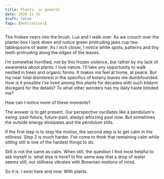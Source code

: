 ```yaml
---
title: Plants, in general
date: 2020-12-31
draft: false
Tags: [meditations]
---
```

The frisbee veers into the brush. Lua and I walk over. As we crouch over the planter box I look down and notice green protruding jaws cup two tablespoons of water. As I inch closer, I notice white spots, patterns and tiny teeth protruding along the edges of the leaves.

I’m somewhat horrified, not by this frozen violence, but rather by my lack of awareness about plants. I love nature. I’ll take any opportunity to walk nestled in trees and organic forms. It makes me feel at home, at peace. But my near total disinterest in the specifics of botany leaves me dumbfounded. How is it possible I’ve lived among this plants for decades with such blatent disregard for the details? To what other wonders has my daily haste blinded me?

How can I notice more of these moments? 

The answer is to get present. Our perspective oscillates like a pendulum's swing: past-future, future-past, always whizzing past *now*. But sometimes the outside energy dissipates and the pendulum stills. 

If the first step is to stop the motion, the second step is to get calm in the stillness. Step 2 is much harder. I’ve come to think that remaining calm while sitting still is one of the hardest things to do. 

Still is not the same as calm. When still, the question I find most helpful to ask myself is: what else is here? In the same way that a drop of water seems still, our stillness vibrates with Brownian motions of mind. 

So it is. I exist here and now. With plants. 